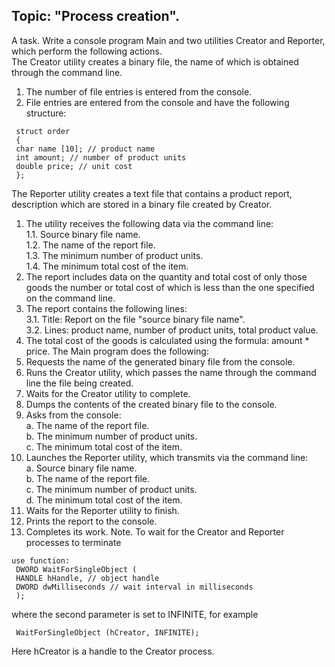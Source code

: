 ## Topic: "Process creation".
A task. Write a console program Main and two utilities Creator and Reporter, which perform the following actions.<br>
The Creator utility creates a binary file, the name of which is obtained through the command line.<br>
1. The number of file entries is entered from the console.
2. File entries are entered from the console and have the following structure:
```
 struct order
 {
 char name [10]; // product name
 int amount; // number of product units
 double price; // unit cost
 };
```
The Reporter utility creates a text file that contains a product report, description which are stored in a binary file created by Creator.<br>
1. The utility receives the following data via the command line:<br>
1.1. Source binary file name.<br>
1.2. The name of the report file.<br>
1.3. The minimum number of product units.<br>
1.4. The minimum total cost of the item.<br>
2. The report includes data on the quantity and total cost of only those goods the number or total cost of which is less than the one specified on the command line.
3. The report contains the following lines:<br>
3.1. Title: Report on the file "source binary file name".<br>
3.2. Lines: product name, number of product units, total product value.
4. The total cost of the goods is calculated using the formula: amount * price.
The Main program does the following:<br>
1. Requests the name of the generated binary file from the console.
2. Runs the Creator utility, which passes the name through the command line the file being created.
3. Waits for the Creator utility to complete.
4. Dumps the contents of the created binary file to the console.
5. Asks from the console:<br>
a. The name of the report file.<br>
b. The minimum number of product units.<br>
c. The minimum total cost of the item.
6. Launches the Reporter utility, which transmits via the command line:<br>
a. Source binary file name.<br>
b. The name of the report file.<br>
c. The minimum number of product units.<br>
d. The minimum total cost of the item.<br>
7. Waits for the Reporter utility to finish.
8. Prints the report to the console.
9. Completes its work.
Note. To wait for the Creator and Reporter processes to terminate<br>
```
use function:
 DWORD WaitForSingleObject (
 HANDLE hHandle, // object handle
 DWORD dwMilliseconds // wait interval in milliseconds
 );
```
where the second parameter is set to INFINITE, for example<br>
```
 WaitForSingleObject (hCreator, INFINITE);
```
Here hCreator is a handle to the Creator process.<br>
